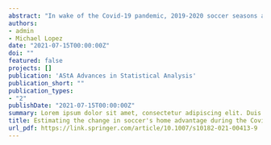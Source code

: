 ```yaml
---
abstract: "In wake of the Covid-19 pandemic, 2019-2020 soccer seasons across the world were postponed and eventually made up during the summer months of 2020. Researchers from a variety of disciplines jumped at the opportunity to compare the rescheduled games, played in front of empty stadia, to previous games, played in front of fans. To date, most of this post-Covid soccer research has used linear regression models, or versions thereof, to estimate potential changes to the home advantage. But because soccer outcomes are non-linear, we argue that leveraging the Poisson distribution would be more appropriate. We begin by using simulations to show that bivariate Poisson regression reduces absolute bias when estimating the home advantage benefit in a single season of soccer games, relative to linear regression, by almost 85 percent. Next, with data from 17 professional soccer leagues, we extend bivariate Poisson models estimate the change in home advantage due to games being played without fans. In contrast to current research that overwhelmingly suggests a drop in the home advantage, our findings are mixed; in some leagues, evidence points to a decrease, while in others, the home advantage may have risen. Altogether, this suggests a more complex causal mechanism for the impact of fans on sporting events."
authors:
- admin
- Michael Lopez
date: "2021-07-15T00:00:00Z"
doi: ""
featured: false
projects: []
publication: 'AStA Advances in Statistical Analysis'
publication_short: ""
publication_types:
- "2"
publishDate: "2021-07-15T00:00:00Z"
summary: Lorem ipsum dolor sit amet, consectetur adipiscing elit. Duis posuere tellus ac convallis placerat. Proin tincidunt magna sed ex sollicitudin condimentum.
title: Estimating the change in soccer's home advantage during the Covid-19 pandemic using bivariate Poisson regression
url_pdf: https://link.springer.com/article/10.1007/s10182-021-00413-9
---
```

